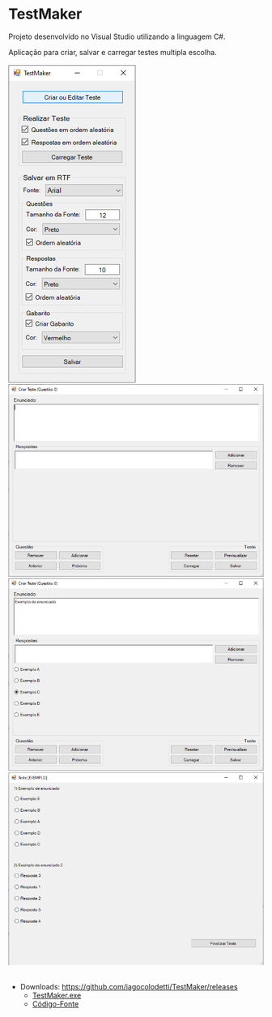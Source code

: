 # TestMaker

Projeto desenvolvido no Visual Studio utilizando a linguagem C#.

Aplicação para criar, salvar e carregar testes multipla escolha.
<br>
<br>
<img src=".screenshots/main.png" alt="Tela inicial">
<img src=".screenshots/createtest1.png" alt="Criar Teste">
<img src=".screenshots/createtest2.png" alt="Criar Teste">
<img src=".screenshots/test.png" alt="Teste">
<br>
<br>
* Downloads: https://github.com/iagocolodetti/TestMaker/releases
   * [TestMaker.exe](https://github.com/iagocolodetti/TestMaker/releases/download/v1.2/TestMaker.exe "TestMaker.exe")
   * [Código-Fonte](https://github.com/iagocolodetti/TestMaker/archive/v1.2.zip "v1.2.zip")